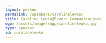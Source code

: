 ```yaml
---
layout: person
permalink: /speakers/carolinelewko/
title: Caroline Lewko@Revere Communications
ogp: /assets/images/ogp/carolinelewko.jpg
type: speaker
id: carolinelewko
---
```

